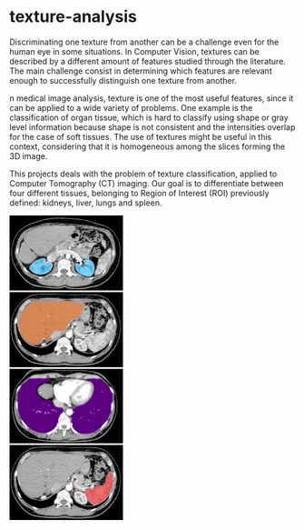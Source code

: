 # texture-analysis

Discriminating one texture from another can be a challenge even for the human eye in some situations. In Computer Vision, textures can be described by a different amount of features studied through the literature. The main challenge consist in determining which features are relevant enough to successfully distinguish one texture from another.

n medical image analysis, texture is one of the most useful features, since it can be applied
to a wide variety of problems. One example is the classification of organ tissue, which is hard to
classify using shape or gray level information because shape is not consistent and the intensities
overlap for the case of soft tissues. The use of textures might be useful in this context, considering
that it is homogeneous among the slices forming the 3D image.

This projects deals with the problem of texture classification, applied to Computer Tomography
(CT) imaging. Our goal is to differentiate between four different tissues, belonging to Region
of Interest (ROI) previously defined: kidneys, liver, lungs and spleen.

<div class="row">
  <div class="column">
    <img src="/img/kidneys.png" alt="Kidneys" style="width:200px">
  </div>
  <div class="column">
    <img src="/img/liver.png" alt="Liver" style="width:200px">
  </div>
  <div class="column">
    <img src="/img/lungs.png" alt="Lungs" style="width:200px">
  </div>
  <div class="column">
    <img src="/img/spleen.png" alt="Spleen" style="width:200px">
  </div>
</div>


